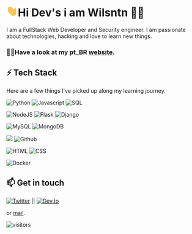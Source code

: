 # <img src="https://raw.githubusercontent.com/ABSphreak/ABSphreak/master/gifs/Hi.gif" width="30px">Hi Dev's i am Wilsntn 👨‍💻

I am a FullStack Web Developer and Security engineer. I am passionate about technologies, hacking and love to learn new things.

### 👨‍💻Have a look at my pt_BR  [website](https://portfolio.wsecurity.tech/).


## ⚡ Tech Stack

Here are a few things I've picked up along my learning journey.


  ![Python](https://img.shields.io/badge/-Python-000?style=for-the-badge&logo=python) ![Javascript](https://img.shields.io/badge/Javascript-ED8B00?style=for-the-badge&logo=javascript&logoColor=white) ![SQL](https://img.shields.io/badge/-SQL-000?style=for-the-badge&logo=MySQL&logoColor=4479A1)
  
 ![NodeJS](https://img.shields.io/badge/Node.js-43853D?style=for-the-badge&logo=node.js&logoColor=white) ![Flask](https://img.shields.io/badge/Flask-000000?style=for-the-badge&logo=flask&logoColor=white) ![Django](https://img.shields.io/badge/Django-092E20?style=for-the-badge&logo=django&logoColor=white)

 ![MySQL](https://img.shields.io/badge/MySQL-00000F?style=for-the-badge&logo=mysql&logoColor=white) ![MongoDB](https://img.shields.io/badge/MongoDB-4EA94B?style=for-the-badge&logo=mongodb&logoColor=white)

 ![](https://img.shields.io/badge/git%20-%23F05033.svg?&style=for-the-badge&logo=git&logoColor=white)  ![Github](https://img.shields.io/badge/github%20-%23121011.svg?&style=for-the-badge&logo=github&logoColor=white) 
 
 ![HTML](https://img.shields.io/badge/HTML5-E34F26?style=for-the-badge&logo=html5&logoColor=white) ![CSS](https://img.shields.io/badge/CSS-239120?&style=for-the-badge&logo=css3&logoColor=white)
  
 ![Docker](https://img.shields.io/badge/docker%20-%230db7ed.svg?&style=for-the-badge&logo=docker&logoColor=white) 
 

## 📫 Get in touch
[![Twitter](https://img.shields.io/badge/Facebook-1DA1F2?style=for-the-badge&logo=facebook&logoColor=white)](https://www.facebook.com/wilsntn/) || [![Dev.to](https://img.shields.io/badge/dev.to-0A0A0A?style=for-the-badge&logo=dev.to&logoColor=white)](https://dev.to/wilsntn)


 or  [mail](mailto:wilcson.denner@gmail.com).



![visitors](https://visitor-badge.glitch.me/badge?page_id=wilsntn/wilsntn)

